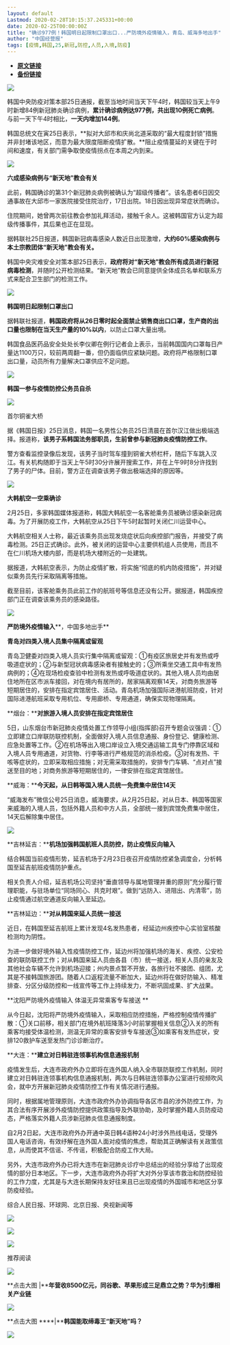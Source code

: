 ```yaml
---
layout: default
Lastmod: 2020-02-28T10:15:37.245331+00:00
date: 2020-02-25T00:00:00Z
title: "确诊977例！韩国明日起限制口罩出口...严防境外疫情输入，青岛、威海多地出手"
author: "中国经营报"
tags: [疫情,韩国,25,新冠,防控,人员,入境,防疫]
---
```


* [**原文链接**](https://mp.weixin.qq.com/s/kG_2j5ixkKY8vH6YwJ_5lg)
* [**备份链接**](http://archive.is/HCo2h)


  

  

  

![](/images/post/5fdb3f87f44cf8ae08d41ad1e0b84841.jpg)

韩国中央防疫对策本部25日通报，截至当地时间当天下午4时，韩国较当天上午9时新增84例新冠肺炎确诊病例，**累计确诊病例达977例，共出现10例死亡病例**。与前一天下午4时相比，**一天内增加144例**。

  

韩国总统文在寅25日表示，**拟对大邱市和庆尚北道采取的“最大程度封锁”措施并非封堵该地区，而意为最大限度阻断疫情扩散。**阻止疫情蔓延的关键在于时间和速度，有关部门需争取使疫情拐点在本周之内到来。

  

![](/images/post/bc3576ff279d80264ac4f6d7a60432f9.jpg)

**六成感染病例与“新天地”教会有关**

  

此前，韩国确诊的第31个新冠肺炎病例被确认为“超级传播者”。该名患者6日因交通事故在大邱市一家医院接受住院治疗，17日出院。18日因出现异常症状而确诊。

  

住院期间，她曾两次前往教会参加礼拜活动，接触千余人。这被韩国官方认定为超级传播事件，其后果也正在显现。

  

据韩联社25日报道，韩国新冠病毒感染人数近日出现激增，**大约60%感染病例与本土宗教团体“新天地”教会有关。**

  

韩国中央灾难安全对策本部25日表示，**政府将对“新天地”教会所有成员进行新冠病毒检测**，并随时公开检测结果。“新天地”教会已同意提供全体成员名单和联系方式来配合卫生部门的检测工作。

  

![](/images/post/bc3576ff279d80264ac4f6d7a60432f9.jpg)

**韩国明日起限制口罩出口**

  

据韩联社报道，**韩国政府将从26日零时起全面禁止销售商出口口罩，生产商的出口量也限制在当天生产量的10%以内**，以防止口罩大量出境。

  

韩国食品医药品安全处处长李仪卿在例行记者会上表示，当前韩国国内口罩每日产量达1100万只，较前两周翻一番，但仍面临供应紧缺问题。政府将严格限制口罩出口量，动员所有力量解决口罩供应不足问题。

  

![](/images/post/bc3576ff279d80264ac4f6d7a60432f9.jpg)

**韩国一参与疫情防控公务员自杀**

  

![](/images/post/a0eff376dd2e08896e8a899620d40df8.jpg)

首尔铜雀大桥

  

据《韩国日报》25日消息，韩国一名男性公务员25日清晨在首尔汉江做出极端选择。报道称，**该男子系韩国法务部职员，生前曾参与新冠肺炎疫情防控工作**。

  

警方查看监控录像后发现，该男子当时驾车撞到铜雀大桥栏杆，随后下车跳入汉江。有关机构随即于当天上午5时30分许展开搜索工作，并在上午9时8分许找到了男子的尸体。目前，警方正在调查该男子做出极端选择的原因等。

  

![](/images/post/bc3576ff279d80264ac4f6d7a60432f9.jpg)

**大韩航空一空乘确诊**

  

2月25日，多家韩国媒体报道称，韩国大韩航空一名客舱乘务员被确诊感染新冠病毒。为了开展防疫工作，大韩航空从25日下午5时起暂时关闭仁川运营中心。

  

大韩航空相关人士称，最近该乘务员出现发烧症状后向疾控部门报告，并接受了病毒检测。25日正式确诊。此外，被关闭的运营中心主要供机组人员使用，而且不在仁川机场大楼内部，而是机场大楼附近的一处建筑。

  

据报道，大韩航空表示，为防止疫情扩散，将实施“彻底的机内防疫措施”，并对疑似乘务员先行采取隔离等措施。

  

截至目前，该客舱乘务员此前工作的航班号等信息还没有公开。据报道，韩国疾控部门正在调查该乘务员的感染路径。

  

![](/images/post/bc3576ff279d80264ac4f6d7a60432f9.jpg)

**严防境外疫情输入****，中国多地出手**

  

**青岛对四类入境人员集中隔离或留观**

青岛卫健委对四类入境人员实行集中隔离或留观：①有疫区旅居史并有发热或呼吸道症状的；②与新型冠状病毒感染者有接触史的；③所乘坐交通工具中有发热病例的；④在现场检疫查验中检测有发热或呼吸道症状的。其他入境人员均由居住地所在区市派车接回，对在境内有居所的，居家隔离观察14天，对商务旅游等短期居住的，安排在指定宾馆居住、活动。青岛机场加强国际进港航班防疫，针对国际进港航班采取专用机位、专用廊桥、专用通道，确保实现物理隔离。

  

**烟台：****对旅游入境人员安排在指定宾馆居住**

  

5日，山东烟台市新冠肺炎疫情处置工作领导小组(指挥部)召开专题会议强调：①立即建立口岸联防联控机制，全面做好入境人员信息通报、身份登记、健康检测、应急处置等工作。②在机场等出入境口岸设立入境交通运输工具专门停靠区域和入境人员专用通道，对货物、行李等进行严格规范的消杀检疫。③对有发热、干咳等症状的，立即采取相应措施；对无需采取措施的，安排专门车辆、“点对点”接送至目的地；对商务旅游等短期居住的，一律安排在指定宾馆居住。

  

**威海：****今天起，从日韩等国入境人员统一免费集中居住14天**

  

“威海发布”微信公号25日消息，威海要求，从2月25日起，对从日本、韩国等国家来威海的入境人员，包括外籍人员和中方人员，全部统一接到宾馆免费集中居住，14天后解除集中居住。

  

![](/images/post/6b015172dcacf94fbd35be0d1dc53fcf.jpg)

  

**吉林延吉：****机场加强韩国航班人员防控，防止疫情反向输入**

  

结合韩国当前疫情形势，延吉机场于2月23日夜召开疫情防控紧急调度会，分析韩国至延吉航班疫情防护重点。

  

相关负责人介绍，延吉机场公司坚持“垂直领导与属地管理并重的原则”充分履行管理职能，与驻场单位“同场同心、共克时艰”。做到“远防入、进阻出、内清零”，防止疫情通过航空通道反向输入至延边。

  

**吉林延边：****对从韩国来延人员统一接送**

  

近日，在韩国至延吉航班上累计发现4名发热患者，经延边州疾控中心实验室核酸检测均为阴性。

  

为进一步做好境外输入性疫情防控工作，延边州将加强机场的海关、疾控、公安检查的联防联控工作；对从韩国来延人员由各县（市）统一接送，相关人员的亲友及其他社会车辆不允许到机场迎接；州内景点暂不开放，各旅行社不接团、组团，尤其是不接韩国旅游团。随着人口返程流量不断加大，延边州将在做好防输入、精准排查、分区分级防控和一线宣传等工作上持续发力，不断巩固成果、扩大战果。

  

**沈阳严防境外疫情输入 体温无异常乘客专车接送 **

从今日起，沈阳将严防境外疫情输入，采取相应防控措施，严格控制疫情传播扩散：①关口前移，相关部门在境外航班降落3小时前掌握相关信息②入关的所有乘客均接受体温检测，测温无异常的乘客安排专车接送③如乘客有发热症状，安排120救护车送至发热门诊诊断治疗。

  

**大连：****建立对日韩驻连领事机构信息通报机制**

  

疫情发生后，大连市政府外办立即将在连外国人纳入全市联防联控工作机制，同时建立对日韩驻连领事机构信息通报机制，两次与日韩驻连领事办公室进行视频吹风会，就中方开展新冠肺炎疫情防控工作有关情况进行通报。

  

同时，根据属地管理原则，大连市政府外办协调指导各区市县的涉外防控工作，为其合法有序开展涉外疫情防控提供政策指导及外联协助，及时掌握外籍人员防疫动态，严格落实外籍人员涉新冠肺炎信息通报制度。

  

自2月2日起，大连市政府外办开通中英日韩4语种24小时涉外热线电话，受理外国人电话咨询，有效纾解在连外国人面对疫情的焦虑，帮助其正确解读有关政策信息，从而使其不信谣、不传谣，积极配合防疫工作大局。

  

另外，大连市政府外办已将大连市在新冠肺炎诊疗中总结出的经验分享给了出现疫情的部分日本地区。下一步，大连市政府外办将扩大对外分享该市救治和防控经验的工作力度，尤其是与大连长期保持友好往来且已出现疫情的外国城市和地区分享防疫经验。

  

综合人民日报、环球网、北京日报、央视新闻等

  

[![](/images/post/aa73eda3cc6c8de22b03f6f379c8c839.jpg)](https://e.vhall.com/subject/view/130232786)  

![](/images/post/47c0e574ea27ef847e2a66a4f04d1784.jpg)

  

![](/images/post/43b7a57fd045be64890b8526d60a1277.jpg)

  

推荐阅读

[![](/images/post/575f7e1072f15b677e269d34557701a2.jpg)](http://mp.weixin.qq.com/s?__biz=MjA5NTMyOTMwMQ==&mid=2651971495&idx=1&sn=6d1cae3008c3bcd276f1931df811e880&chksm=4f3eb8dd784931cb1f364e44b17d997deb04cae0d409f8ad3cab087539d129584e5dd5034460&scene=21#wechat_redirect)

**点击大图 |****年营收8500亿元，同谷歌、苹果形成三足鼎立之势？华为引爆相关产业链**  

  

[![](/images/post/0ef45ba2c73785c284f763fbd47cef4d.jpg)](http://mp.weixin.qq.com/s?__biz=MjA5NTMyOTMwMQ==&mid=2651971495&idx=2&sn=028f9b030f6b6abea83076b5a3cf237c&chksm=4f3eb8dd784931cb53f7d850abb68be80f484d312a94225114e0c714e817781b3f9cf1417510&scene=21#wechat_redirect)

**点击大图 ****|****韩国能取缔毒王“新天地”吗？**  

  

![](/images/post/f3501c0a0df0124df45b227b216c07a4.jpg)

